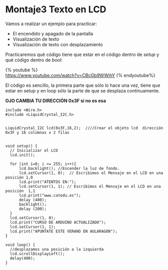 # Montaje3 Texto en LCD

Vamos a realizar un ejemplo para practicar:

* El encendido y apagado de la pantalla
* Visualización de texto
* Visualización de texto con desplazamiento

Practicaremos qué código tiene que estar en el código dentro de _setup_ y qué código dentro de _bool_:

{% youtube %}    
https://www.youtube.com/watch?v=CBcGb9WWihY
{% endyoutube%}

El código es sencillo, la primera parte que sólo lo hace una vez, tiene que estar en setup y en loop sólo la parte de que se desplaza contínuamente.

**OJO CAMBIA TU DIRECCIÓN 0x3F si no es esa**
```cpp+lineNumbers:true
include <Wire.h> 
#include <LiquidCrystal_I2C.h>


LiquidCrystal_I2C lcd(0x3F,16,2);  ////Crear el objeto lcd  dirección  0x3F y 16 columnas x 2 filas


void setup() {
  // Inicializar el LCD
  lcd.init();
 
  for (int i=0; i <= 255; i++){
      lcd.backlight(); //Encender la luz de fondo.
      lcd.setCursor(1, 0);  // Escribimos el Mensaje en el LCD en una posición 1,0 
      lcd.print("ATENTOS EN:");
      lcd.setCursor(1, 1); // Escribimos el Mensaje en el LCD en una posición  1,1
      lcd.print("www.catedu.es");
      delay (400);
      backlight();
      delay (200);
  }
  lcd.setCursor(1, 0);
  lcd.print("CURSO DE ARDUINO ACTUALIZADO");
  lcd.setCursor(1, 1);
  lcd.print("APUNTATE ESTE VERANO EN AULARAGON");
}

void loop() {
  //desplazamos una posición a la izquierda
  lcd.scrollDisplayLeft(); 
  delay(400);
}
```